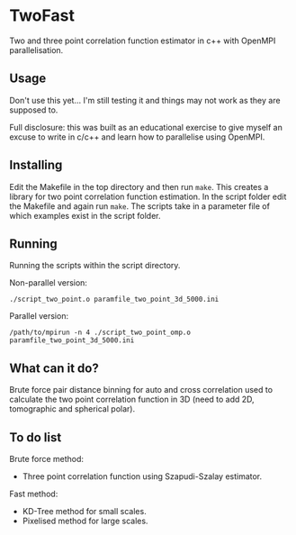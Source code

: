 # TwoFast

Two and three point correlation function estimator in c++ with OpenMPI parallelisation.

## Usage

Don't use this yet... I'm still testing it and things may not work as they are supposed to.

Full disclosure: this was built as an educational exercise to give myself an excuse to write
in c/c++ and learn how to parallelise using OpenMPI.

## Installing

Edit the Makefile in the top directory and then run `make`. This creates a library
for two point correlation function estimation. In the script folder edit the Makefile
and again run `make`. The scripts take in a parameter file of which examples exist
in the script folder.

## Running

Running the scripts within the script directory.

Non-parallel version:

``./script_two_point.o paramfile_two_point_3d_5000.ini``

Parallel version:

``/path/to/mpirun -n 4 ./script_two_point_omp.o paramfile_two_point_3d_5000.ini``

## What can it do?

Brute force pair distance binning for auto and cross correlation used to calculate
the two point correlation function in 3D (need to add 2D, tomographic and spherical polar).

## To do list

Brute force method:
- Three point correlation function using Szapudi-Szalay estimator.

Fast method:
- KD-Tree method for small scales.
- Pixelised method for large scales.
